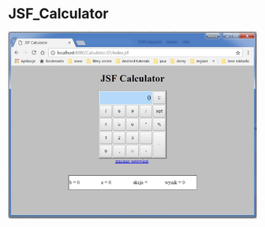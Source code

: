 # JSF_Calculator

<img src=https://github.com/marekbodziony/JSF_Calculator/blob/master/CalculatorJSF.jpg>
